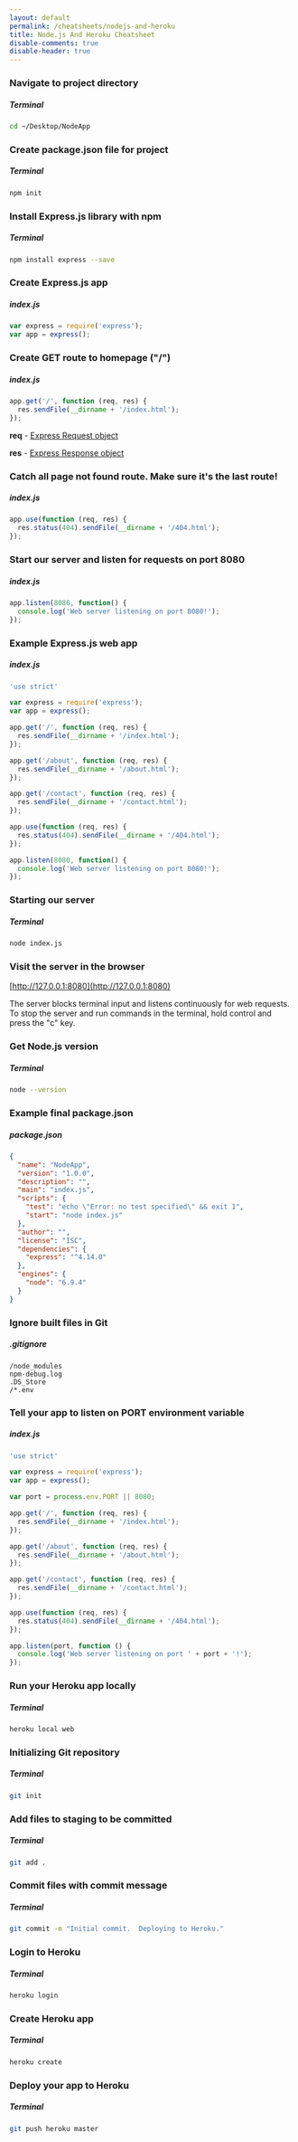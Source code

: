 ```yaml
---
layout: default
permalink: /cheatsheets/nodejs-and-heroku
title: Node.js And Heroku Cheatsheet
disable-comments: true
disable-header: true
---
```


### Navigate to project directory

##### Terminal
```bash
cd ~/Desktop/NodeApp
```

### Create package.json file for project

##### Terminal
```bash
npm init
```

### Install Express.js library with npm

##### Terminal
```bash
npm install express --save
```

### Create Express.js app

##### index.js
```javascript
var express = require('express');
var app = express();
```

### Create GET route to homepage ("/")

##### index.js
```javascript
app.get('/', function (req, res) {
  res.sendFile(__dirname + '/index.html');
});
```

**req** - [Express Request object](http://expressjs.com/en/4x/api.html#req)

**res** - [Express Response object](http://expressjs.com/en/4x/api.html#res)

### Catch all page not found route.  Make sure it's the last route!

##### index.js
```javascript
app.use(function (req, res) {
  res.status(404).sendFile(__dirname + '/404.html');
});
```

### Start our server and listen for requests on port 8080

##### index.js
```javascript
app.listen(8080, function() {
  console.log('Web server listening on port 8080!');
});
```

### Example Express.js web app

##### index.js
```javascript
'use strict'

var express = require('express');
var app = express();

app.get('/', function (req, res) {
  res.sendFile(__dirname + '/index.html');
});

app.get('/about', function (req, res) {
  res.sendFile(__dirname + '/about.html');
});

app.get('/contact', function (req, res) {
  res.sendFile(__dirname + '/contact.html');
});

app.use(function (req, res) {
  res.status(404).sendFile(__dirname + '/404.html');
});

app.listen(8080, function() {
  console.log('Web server listening on port 8080!');
});
```

### Starting our server

##### Terminal
```bash
node index.js
```

### Visit the server in the browser

[http://127.0.0.1:8080](http://127.0.0.1:8080)

<p class="info">
The server blocks terminal input and listens continuously for web requests.  To stop the server and run commands in the terminal, hold control and press the "c" key.
</p>

### Get Node.js version

##### Terminal
```bash
node --version
```

### Example final package.json

##### package.json
```json
{
  "name": "NodeApp",
  "version": "1.0.0",
  "description": "",
  "main": "index.js",
  "scripts": {
    "test": "echo \"Error: no test specified\" && exit 1",
    "start": "node index.js"
  },
  "author": "",
  "license": "ISC",
  "dependencies": {
    "express": "^4.14.0"
  },
  "engines": {
    "node": "6.9.4"
  }
}
```

### Ignore built files in Git

##### .gitignore
```
/node_modules
npm-debug.log
.DS_Store
/*.env
```

### Tell your app to listen on PORT environment variable

##### index.js
```javascript
'use strict'

var express = require('express');
var app = express();

var port = process.env.PORT || 8080;

app.get('/', function (req, res) {
  res.sendFile(__dirname + '/index.html');
});

app.get('/about', function (req, res) {
  res.sendFile(__dirname + '/about.html');
});

app.get('/contact', function (req, res) {
  res.sendFile(__dirname + '/contact.html');
});

app.use(function (req, res) {
  res.status(404).sendFile(__dirname + '/404.html');
});

app.listen(port, function () {
  console.log('Web server listening on port ' + port + '!');
});
```

### Run your Heroku app locally

##### Terminal
```bash
heroku local web
```

### Initializing Git repository

##### Terminal
```bash
git init
```

### Add files to staging to be committed

##### Terminal
```bash
git add .
```

### Commit files with commit message

##### Terminal
```bash
git commit -m "Initial commit.  Deploying to Heroku."
```

### Login to Heroku

##### Terminal
```bash
heroku login
```

### Create Heroku app

##### Terminal
```bash
heroku create
```

### Deploy your app to Heroku

##### Terminal
```bash
git push heroku master
```
